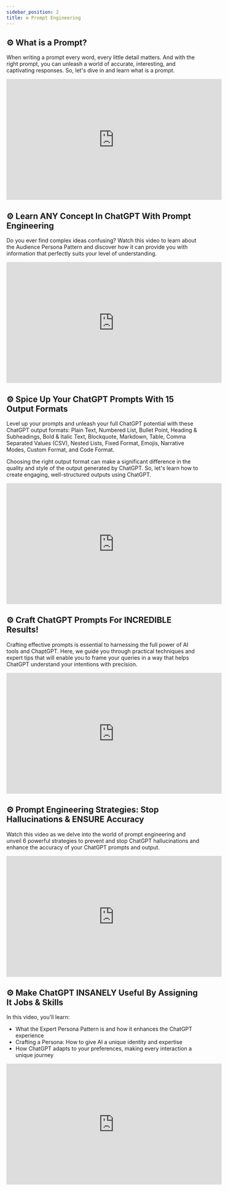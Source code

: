 ```yaml
---
sidebar_position: 2
title: ⚙️ Prompt Engineering
---
```


## ⚙️ What is a Prompt?
When writing a prompt every word, every little detail matters. And with the right prompt, you can unleash a world of accurate, interesting, and captivating responses. So, let's dive in and learn what is a prompt. 

<iframe width="560" height="315" src="https://www.youtube.com/embed/nrwlErPdh1w?si=lXC6skMtkom1vJT0" title="YouTube video player" frameborder="0" allow="accelerometer; autoplay; clipboard-write; encrypted-media; gyroscope; picture-in-picture; web-share" referrerpolicy="strict-origin-when-cross-origin" allowfullscreen></iframe>

## ⚙️ Learn ANY Concept In ChatGPT With Prompt Engineering
Do you ever find complex ideas confusing? Watch this video to learn about the Audience Persona Pattern and discover how it can provide you with information that perfectly suits your level of understanding. 

<iframe width="560" height="315" src="https://www.youtube.com/embed/F-W6nYJORgo?si=spTO0IU6ZD4RWlGl&amp;start=31" title="YouTube video player" frameborder="0" allow="accelerometer; autoplay; clipboard-write; encrypted-media; gyroscope; picture-in-picture; web-share" referrerpolicy="strict-origin-when-cross-origin" allowfullscreen></iframe>

## ⚙️ Spice Up Your ChatGPT Prompts With 15 Output Formats
Level up your prompts and unleash your full ChatGPT potential with these ChatGPT output formats: Plain Text, Numbered List, Bullet Point, Heading & Subheadings, Bold & Italic Text, Blockquote, Markdown, Table, Comma Separated Values (CSV), Nested Lists, Fixed Format, Emojis, Narrative Modes, Custom Format, and Code Format. 

Choosing the right output format can make a significant difference in the quality and style of the output generated by ChatGPT. So, let's learn how to create engaging, well-structured outputs using ChatGPT.

<iframe width="560" height="315" src="https://www.youtube.com/embed/4_H78L9FYb8?si=B32odIMkvm0V8-8V&amp;start=16" title="YouTube video player" frameborder="0" allow="accelerometer; autoplay; clipboard-write; encrypted-media; gyroscope; picture-in-picture; web-share" referrerpolicy="strict-origin-when-cross-origin" allowfullscreen></iframe>

## ⚙️ Craft ChatGPT Prompts For INCREDIBLE Results!
Crafting effective prompts is essential to harnessing the full power of AI tools and ChaptGPT. Here, we guide you through practical techniques and expert tips that will enable you to frame your queries in a way that helps ChatGPT understand your intentions with precision.

<iframe width="560" height="315" src="https://www.youtube.com/embed/rpShmHOtV7U?si=5z60eN4tvZwVH_s_&amp;start=15" title="YouTube video player" frameborder="0" allow="accelerometer; autoplay; clipboard-write; encrypted-media; gyroscope; picture-in-picture; web-share" referrerpolicy="strict-origin-when-cross-origin" allowfullscreen></iframe>

## ⚙️ Prompt Engineering Strategies: Stop Hallucinations & ENSURE Accuracy
Watch this video as we delve into the world of prompt engineering and unveil 6 powerful strategies to prevent and stop ChatGPT hallucinations and enhance the accuracy of your ChatGPT prompts and output.

<iframe width="560" height="315" src="https://www.youtube.com/embed/jPr_svCH7Gw?si=3IYhUxeuQ5g7TVDw&amp;start=22" title="YouTube video player" frameborder="0" allow="accelerometer; autoplay; clipboard-write; encrypted-media; gyroscope; picture-in-picture; web-share" referrerpolicy="strict-origin-when-cross-origin" allowfullscreen></iframe>

## ⚙️ Make ChatGPT INSANELY Useful By Assigning It Jobs & Skills
In this video, you'll learn:
* What the Expert Persona Pattern is and how it enhances the ChatGPT experience
* Crafting a Persona: How to give AI a unique identity and expertise
* How ChatGPT adapts to your preferences, making every interaction a unique journey

<iframe width="560" height="315" src="https://www.youtube.com/embed/dpmu4vlaFUY?si=qKEWvG0h56pIbx2h&amp;start=22" title="YouTube video player" frameborder="0" allow="accelerometer; autoplay; clipboard-write; encrypted-media; gyroscope; picture-in-picture; web-share" referrerpolicy="strict-origin-when-cross-origin" allowfullscreen></iframe>